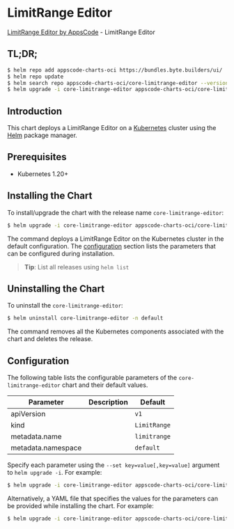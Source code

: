# LimitRange Editor

[LimitRange Editor by AppsCode](https://appscode.com) - LimitRange Editor

## TL;DR;

```bash
$ helm repo add appscode-charts-oci https://bundles.byte.builders/ui/
$ helm repo update
$ helm search repo appscode-charts-oci/core-limitrange-editor --version=v0.14.0
$ helm upgrade -i core-limitrange-editor appscode-charts-oci/core-limitrange-editor -n default --create-namespace --version=v0.14.0
```

## Introduction

This chart deploys a LimitRange Editor on a [Kubernetes](http://kubernetes.io) cluster using the [Helm](https://helm.sh) package manager.

## Prerequisites

- Kubernetes 1.20+

## Installing the Chart

To install/upgrade the chart with the release name `core-limitrange-editor`:

```bash
$ helm upgrade -i core-limitrange-editor appscode-charts-oci/core-limitrange-editor -n default --create-namespace --version=v0.14.0
```

The command deploys a LimitRange Editor on the Kubernetes cluster in the default configuration. The [configuration](#configuration) section lists the parameters that can be configured during installation.

> **Tip**: List all releases using `helm list`

## Uninstalling the Chart

To uninstall the `core-limitrange-editor`:

```bash
$ helm uninstall core-limitrange-editor -n default
```

The command removes all the Kubernetes components associated with the chart and deletes the release.

## Configuration

The following table lists the configurable parameters of the `core-limitrange-editor` chart and their default values.

|     Parameter      | Description |         Default         |
|--------------------|-------------|-------------------------|
| apiVersion         |             | <code>v1</code>         |
| kind               |             | <code>LimitRange</code> |
| metadata.name      |             | <code>limitrange</code> |
| metadata.namespace |             | <code>default</code>    |


Specify each parameter using the `--set key=value[,key=value]` argument to `helm upgrade -i`. For example:

```bash
$ helm upgrade -i core-limitrange-editor appscode-charts-oci/core-limitrange-editor -n default --create-namespace --version=v0.14.0 --set apiVersion=v1
```

Alternatively, a YAML file that specifies the values for the parameters can be provided while
installing the chart. For example:

```bash
$ helm upgrade -i core-limitrange-editor appscode-charts-oci/core-limitrange-editor -n default --create-namespace --version=v0.14.0 --values values.yaml
```
